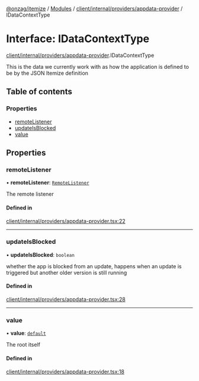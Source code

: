 [@onzag/itemize](../README.md) / [Modules](../modules.md) / [client/internal/providers/appdata-provider](../modules/client_internal_providers_appdata_provider.md) / IDataContextType

# Interface: IDataContextType

[client/internal/providers/appdata-provider](../modules/client_internal_providers_appdata_provider.md).IDataContextType

This is the data we currently work with
as how the application is defined to be by the
JSON Itemize definition

## Table of contents

### Properties

- [remoteListener](client_internal_providers_appdata_provider.IDataContextType.md#remotelistener)
- [updateIsBlocked](client_internal_providers_appdata_provider.IDataContextType.md#updateisblocked)
- [value](client_internal_providers_appdata_provider.IDataContextType.md#value)

## Properties

### remoteListener

• **remoteListener**: [`RemoteListener`](../classes/client_internal_app_remote_listener.RemoteListener.md)

The remote listener

#### Defined in

[client/internal/providers/appdata-provider.tsx:22](https://github.com/onzag/itemize/blob/59702dd5/client/internal/providers/appdata-provider.tsx#L22)

___

### updateIsBlocked

• **updateIsBlocked**: `boolean`

whether the app is blocked from an update, happens
when an update is triggered but another older version
is still running

#### Defined in

[client/internal/providers/appdata-provider.tsx:28](https://github.com/onzag/itemize/blob/59702dd5/client/internal/providers/appdata-provider.tsx#L28)

___

### value

• **value**: [`default`](../classes/base_Root.default.md)

The root itself

#### Defined in

[client/internal/providers/appdata-provider.tsx:18](https://github.com/onzag/itemize/blob/59702dd5/client/internal/providers/appdata-provider.tsx#L18)
